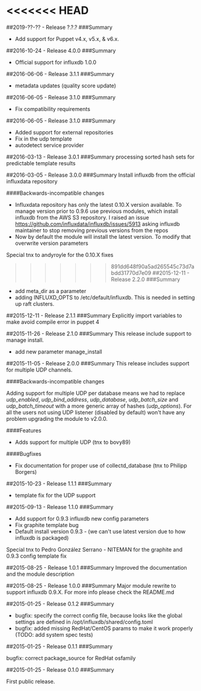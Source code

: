 <<<<<<< HEAD
=======
##2019-??-?? - Release ?.?.?
###Summary
- Add support for Puppet v4.x, v5.x, & v6.x.

##2016-10-24 - Release 4.0.0
###Summary
- Official support for influxdb 1.0.0

##2016-06-06 - Release 3.1.1
###Summary
- metadata updates (quality score update)

##2016-06-05 - Release 3.1.0
###Summary
- Fix compatibility requirements

##2016-06-05 - Release 3.1.0
###Summary
- Added support for external repositories
- Fix in the udp template
- autodetect service provider

##2016-03-13 - Release 3.0.1
###Summary
processing sorted hash sets for predictable template results

##2016-03-05 - Release 3.0.0
###Summary
Install influxdb from the official influxdata repository

####Backwards-incompatible changes

- Influxdata repository has only the latest 0.10.X version available. To manage version prior to 0.9.6 use previous
modules, which install influxdb from the AWS S3 repository. I raised an issue https://github.com/influxdata/influxdb/issues/5913
asking influxdb maintainer to stop removing previous versions from the repos
- Now by default the module will install the latest version. To modify that overwrite version parameters

Special tnx to andyroyle for the 0.10.X fixes

>>>>>>> 891dd648f90a5ad265545c73d7abdd31770d7e09
##2015-12-11 - Release 2.2.0
###Summary
- add meta_dir as a parameter
- adding INFLUXD_OPTS to /etc/default/influxdb. This is needed in setting up raft clusters.

##2015-12-11 - Release 2.1.1
###Summary
Explicitly import variables to make avoid compile error in puppet 4

##2015-11-26 - Release 2.1.0
###Summary
This release include support to manage install.
 - add new parameter manage_install

##2015-11-05 - Release 2.0.0
###Summary
This release includes support for multiple UDP channels.

####Backwards-incompatible changes

Adding support for multiple UDP per database means we had to replace *udp_enabled*, *udp_bind_address*,
*udp_database*, *udp_batch_size* and *udp_batch_timeout* with a more generic array of hashes (*udp_options*).
For all the users not using UDP listener (disabled by default) won't have any problem upgrading the module to
v2.0.0.

####Features
- Adds support for multiple UDP (tnx to bovy89)

####Bugfixes
- Fix documentation for proper use of collectd_database (tnx to Philipp Borgers)

##2015-10-23 - Release 1.1.1
###Summary
- template fix for the UDP support

##2015-09-13 - Release 1.1.0
###Summary
- Add support for 0.9.3 influxdb new config parameters
- Fix graphite template bug
- Default install version 0.9.3 - (we can't use latest version due to how influxdb is packaged)

Special tnx to Pedro González Serrano - NITEMAN for the graphite and 0.9.3 config template fix

##2015-08-25 - Release 1.0.1
###Summary
Improved the documentation and the module description

##2015-08-25 - Release 1.0.0
###Summary
Major module rewrite to support influxdb 0.9.X. For more info please check the README.md

##2015-01-25 - Release 0.1.2
###Summary

- bugfix: specify the correct config file, because looks like the global settings
are defined in /opt/influxdb/shared/config.toml
- bugfix: added missing RedHat/CentOS params to make it work properly (TODO: add system spec tests)

##2015-01-25 - Release 0.1.1
###Summary

bugfix: correct package_source for RedHat osfamily

##2015-01-25 - Release 0.1.0
###Summary

First public release.
